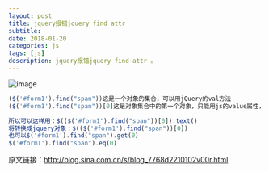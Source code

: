 ```yaml
---
layout: post
title: jquery报错jquery find attr 
subtitle: 
date: 2018-01-20
categories: js
tags: [js]
description: jquery报错jquery find attr 。
---
```


![image](https://note.youdao.com/yws/api/personal/file/C25CC843477A432297CA602E6181CC96?method=download&shareKey=db63e330f2f3daca84f40b5f0fadea36)

```Javascript
($('#form1').find("span"))这是一个对象的集合，可以用jQuery的val方法
($('#form1').find("span"))[0]这是对象集合中的第一个对象，只能用js的value属性，而不是jQuery的val方法

所以可以这样用：$(($('#form1').find("span"))[0]).text()
将转换成jquery对象：$(($('#form1').find("span"))[0])
也可以$('#form1').find("span").get(0)
$('#form1').find("span").eq(0)
```

原文链接：http://blog.sina.com.cn/s/blog_7768d2210102v00r.html
